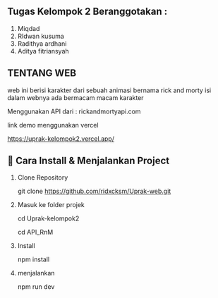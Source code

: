 ## Tugas Kelompok 2 Beranggotakan : 
1. Miqdad
2. RIdwan kusuma
3. Radithya ardhani
4. Aditya fitriansyah

## TENTANG WEB
web ini berisi karakter dari sebuah animasi bernama rick and morty isi dalam webnya ada bermacam macam karakter

Menggunakan API dari : rickandmortyapi.com

link demo menggunakan vercel

https://uprak-kelompok2.vercel.app/

## 🚀 Cara Install & Menjalankan Project

1. Clone Repository
   
   git clone https://github.com/ridxcksm/Uprak-web.git

3. Masuk ke folder projek
   
   cd Uprak-kelompok2
   
   cd API_RnM

5. Install
   
   npm install

7. menjalankan
   
   npm run dev
